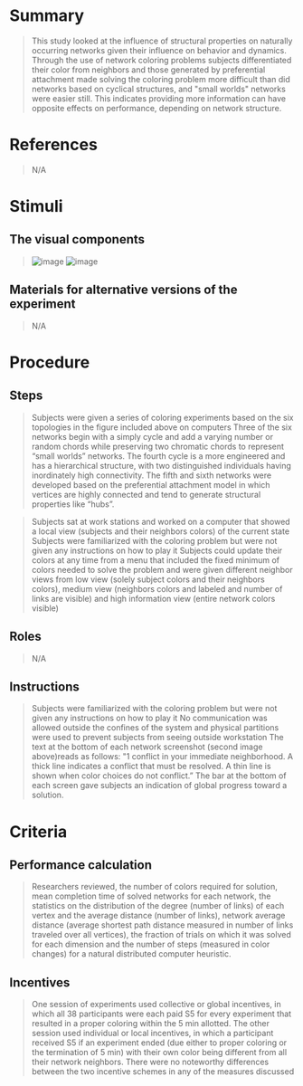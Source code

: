 # Summary
> This study looked at the influence of structural properties on naturally occurring networks given their influence on behavior and dynamics. Through the use of network coloring problems subjects differentiated their color from neighbors and those generated by preferential attachment made solving the coloring problem more difficult than did networks based on cyclical structures, and "small worlds" networks were easier still. This indicates providing more information can have opposite effects on performance, depending on network structure. 

# References
> N/A

# Stimuli
## The visual components
> ![image](https://user-images.githubusercontent.com/78745728/109372702-f2368500-7878-11eb-886e-39eae8fd9cf4.png)
> ![image](https://user-images.githubusercontent.com/78745728/109372709-f5ca0c00-7878-11eb-996a-ce96a460266f.png)


## Materials for alternative versions of the experiment 
> N/A


# Procedure
## Steps
> Subjects were given a series of coloring experiments based on the six topologies in the figure included above on computers 
> Three of the six networks begin with a simply cycle and add a varying number or random chords while preserving two chromatic chords to represent “small worlds” networks. 
> The fourth cycle is a more engineered and has a hierarchical structure, with two distinguished individuals having inordinately high connectivity. 
> The fifth and sixth networks were developed based on the preferential attachment model in which vertices are highly connected and  tend to generate structural properties like “hubs”. 

> Subjects sat at work stations and worked on a computer that showed a local view (subjects and their neighbors colors) of the current state
> Subjects were familiarized with the coloring problem but were not given any instructions on how to play it 
> Subjects could update their colors at any time from a menu that included the fixed minimum of colors needed to solve the problem and were given different neighbor views from low view (solely subject colors and their neighbors colors), medium view (neighbors colors and labeled and number of links are visible) and high information view (entire network colors visible)

## Roles 
> N/A

## Instructions
> Subjects were familiarized with the coloring problem but were not given any instructions on how to play it 
> No communication was allowed outside the confines of the system and physical partitions were used to prevent subjects from seeing outside workstation 
> The text at the bottom of each network screenshot (second image above)reads as follows: "1 conflict in your immediate neighborhood. A thick line indicates a conflict that must be resolved. A thin line is shown when color choices do not conflict.” The bar at the bottom of each screen gave subjects an indication of global progress toward a solution.


# Criteria
## Performance calculation
> Researchers reviewed, the number of colors required for solution, mean completion time of solved networks for each network, the statistics on the distribution of the degree (number of links) of each vertex and the average distance (number of links), network average distance (average shortest path distance measured in number of links traveled over all vertices),  the fraction of trials on which it was solved for each dimension and the number of steps (measured in color changes) for a natural distributed computer heuristic.
 

## Incentives
> One session of experiments used collective or global incentives, in which all 38 participants were each paid S5 for every experiment that resulted in a proper coloring  within the 5 min allotted. 
> The other session used  individual or local incentives, in which a participant received S5 if an experiment ended (due either to proper coloring or the termination of 5 min) with their own color being different from all their network neighbors. There were no noteworthy differences between the two incentive schemes in any of the measures discussed

